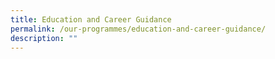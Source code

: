 ```yaml
---
title: Education and Career Guidance
permalink: /our-programmes/education-and-career-guidance/
description: ""
---
```

